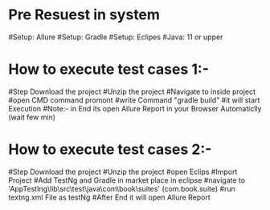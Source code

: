 # Pre Resuest in system
 #Setup: Allure 
 #Setup: Gradle
 #Setup: Eclipes
 #Java:  11 or upper

# How to execute test cases 1:-
 #Step Download the project
 #Unzip the project
 #Navigate to inside project
 #open CMD command promont
 #write Command "gradle build"
 #it will start Execution
 #Note:- in End its open Allure Report in your Browser Automaticlly (wait few min)
 
# How to execute test cases 2:-
 #Step Download the project
 #Unzip the project
 #open Eclips
 #Import Project
 #Add TestNg and Gradle in market place in eclipse
 #navigate to 'AppTestIng\lib\src\test\java\com\book\suites' (com.book.suite)
 #run textng.xml File as testNg
 #After End it will open Allure Report
 
